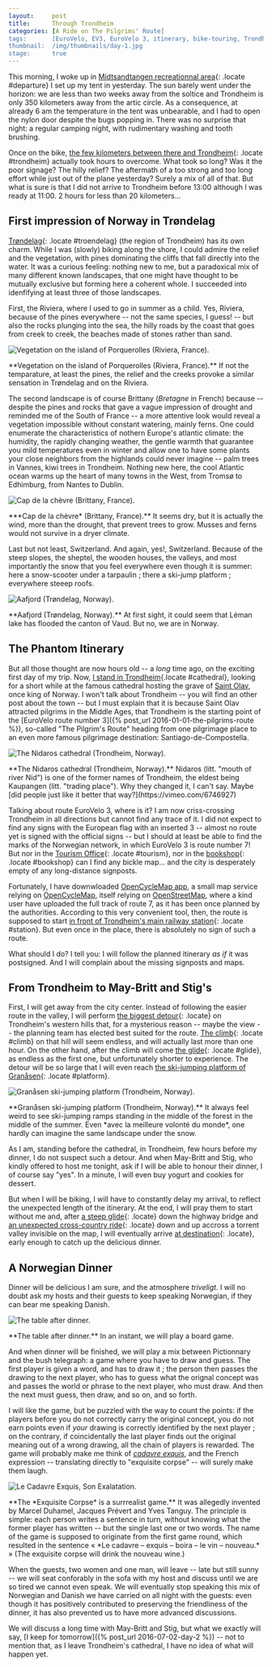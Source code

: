 ```yaml
---
layout:     post
title:      Through Trondheim
categories: [A Ride on The Pilgrims' Route]
tags:       [EuroVelo, EV3, EuroVelo 3, itinerary, bike-touring, Trondheim, dinner, detour, game, slow ride, Trøndelag, impressions, vegetation, climate, churches, history, pilgrimmage]
thumbnail:  /img/thumbnails/day-1.jpg
stage:      true
---
```


This morning, I woke up in [Midtsandtangen recreationnal area](){: .locate #departure} I set up my tent in yesterday<!-- ADD LINK HERE -->. The sun barely went under the horizon: we are less than two weeks away from the soltice and Trondheim is only 350 kilometers away from the artic circle. As a consequence, at already 6 am the temperature in the tent was unbearable, and I had to open the nylon door despite the bugs popping in. There was no surprise that night: a regular camping night, with rudimentary washing and tooth brushing.

Once on the bike, [the few kilometers between there and Trondheim](){: .locate #trondheim} actually took hours to overcome. What took so long? Was it the poor signage? The hilly relief? The aftermath of a too strong and too long effort while just out of the plane yesterday? Surely a mix of all of that. But what is sure is that I did not arrive to Trondheim before 13:00 although I was ready at 11:00. 2 hours for less than 20 kilometers...

## First impression of Norway in Trøndelag

[Trøndelag](){: .locate #troendelag} (the region of Trondheim) has its own charm. While I was (slowly) biking along the shore, I could admire the relief and the vegetation, with pines dominating the cliffs that fall directly into the water. It was a curious feeling: nothing new to me, but a paradoxical mix of many different known landscapes, that one might have thought to be mutually exclusive but forming here a coherent whole. I succeeded into idenfifying at least three of those landscapes.

First, the Riviera, where I used to go in summer as a child. Yes, Riviera, because of the pines everywhere -- not the same species, I guess! -- but also the rocks plunging into the sea, the hilly roads by the coast that goes from creek to creek, the beaches made of stones rather than sand.

<div class='scroll-x'><div><img src="/img/2016-08-06-porquerolles.jpg" title='Vegetation on the island of Porquerolles (Riviera, France).'></div><p class='legend' markdown='1'>**Vegetation on the island of Porquerolles (Riviera, France).** If not the temparature, at least the pines, the relief and the creeks provoke a similar sensation in Trøndelag and on the Riviera.</p></div> <!-- CC BY-SA 2.0 - Gasti from France via Wiki commons - https://www.flickr.com/photos/gasti/132492186/ -->

The second landscape is of course Brittany (*Bretagne* in French) because -- despite the pines and rocks that gave a vague impression of drought and reminded me of the South of France -- a more attentive look would reveal a vegetation impossible without constant watering, mainly ferns. One could enumerate the characteristics of nothern Europe's atlantic climate: the humidity, the rapidly changing weather, the gentle warmth that guarantee you mild temperatures even in winter and allow one to have some plants your close neighbors from the highlands could never imagine -- palm trees in Vannes, kiwi trees in Trondheim. Nothing new here, the cool Atlantic ocean warms up the heart of many towns in the West, from Tromsø to Edhimburg, from Nantes to Dublin.

<div><img src="/img/2016-08-06-cap-de-la-chevre.jpg" title='Cap de la chèvre (Brittany, France).'><p class='legend' markdown='1'>***Cap de la chèvre* (Brittany, France).** It seems dry, but it is actually the wind, more than the drought, that prevent trees to grow. Musses and ferns would not survive in a dryer climate.</p></div> <!-- S.Möller via Wiki commons, public domain -->

Last but not least, Switzerland. And again, yes!, Switzerland. Because of the steep slopes, the sheptel, the wooden houses, the valleys, and most importantly the snow that you feel everywhere even though it is summer: here a snow-scooter under a tarpaulin ; there a ski-jump platform ; everywhere steeep roofs.

<div class='scroll-x'><div><img src="/img/2016-08-07-aafjord.jpg" title='Aafjord (Trøndelag, Norway).'></div><p class='legend' markdown='1'>**Aafjord (Trøndelag, Norway).** At first sight, it could seem that Léman lake has flooded the canton of Vaud. But no, we are in Norway.</p></div> <!-- https://commons.wikimedia.org/wiki/Category:Panoramics_in_S%C3%B8r-Tr%C3%B8ndelag#/media/File:%C3%85fjord_panorama.jpg -->

## The Phantom Itinerary

But all those thought are now hours old -- a *long* time ago, on the exciting first day of my trip. Now, [I stand in Trondheim](){.locate #cathedral}, looking for a short while at the famous cathedral hosting the grave of [Saint Olav](https://en.wikipedia.org/wiki/Olaf_II_of_Norway), once king of Norway. I won't talk about Trondheim -- you will find an other post about the town -- but I must explain that it is because Saint Olav attracted pilgrims in the Middle Ages, that Trondheim is the starting point of the [EuroVelo route number 3]({% post_url 2016-01-01-the-pilgrims-route %}), so-called "The Pilgrim's Route" heading from one pilgrimage place to an even more famous pilgrimage destination: Santiago-de-Compostella.

<div><img src="/img/2016-08-06-nidaros-cathedral.jpg" title='The Nidaros cathedral (Trondheim, Norway).'><p class='legend' markdown='1'>**The Nidaros cathedral (Trondheim, Norway).** Nidaros (litt. "mouth of river Nid") is one of the former names of Trondheim, the eldest being Kaupangen (litt. "trading place"). Why they changed it, I can't say. Maybe [did people just like it better that way?](https://vimeo.com/6746927)</p></div>
<!-- https://commons.wikimedia.org/wiki/File:Nidaros-Dom_Trondheim,_Teilansicht.jpg?uselang=fr by JoachimKohlerBremen via WikiCommons Créative Commons Attribution-Share Alike 4.0 International-->

Talking about route EuroVelo 3, where is it? I am now criss-crossing Trondheim in all directions but cannot find any trace of it. I did not expect to find any signs with the European flag with an inserted 3 -- almost no route yet is signed with the official signs -- but I should at least be able to find the marks of the Norwegian network, in which EuroVelo 3 is route number 7! But nor in the [Tourism Office](){: .locate #tourism}, nor in the [bookshop](){: .locate #bookshop} can I find any bickle map... and the city is desperately empty of any long-distance signposts.

<!--aside about the Norwegian cycle network + lack of maps. As I will later learn from *VejDirektoratet*, it is on purpose that the authorities do not communicate a detailed map of the non-signed portions of the route since it is only when they start signing that also assess security -- as we will see, there *are* security issues with route number 7. Norway has a long way before becoming a true bike tourims destination, I can tell! -->

Fortunately, I have downwloaded [OpenCycleMap app](https://play.google.com/store/apps/details?id=de.scriptbase.ocm), a small map service relying on [OpenCycleMap](http://www.opencyclemap.org), itself relying on [OpenStreetMap](http://www.opencyclemap.org), where a kind user have uploaded the full track of route 7, as it has been once planned by the authorities<!--footnote: Sometime, when starting signposting the itinerary, the traffice authority alter the plan, so that what is currently on OpenStreetMap may - in lesser extend - not correspond to reality-->. <!--something about this user?--> According to this very convenient tool, then, the route is supposed to start [in front of Trondheim's main railway station](){: .locate #station}. But even once in the place, there is absolutely no sign of such a route.

<!-- gif made of my trip round the roundabout -->

What should I do? I tell you: I will follow the planned itinerary *as if* it was postsigned. And I will complain about the missing signposts and maps.

## From Trondheim to May-Britt and Stig's

First, I will get away from the city center. Instead of following the easier route in the valley, I will perform [the biggest detour](){: .locate} on Trondheim's western hills that, for a mysterious reason -- maybe the view -- the planning team has elected best suited for the route. [The climb](){: .locate #climb} on that hill will seem endless, and will actually last more than one hour. On the other hand, after the climb will come [the glide](){: .locate #glide}, as endless as the first one, but unfortunately shorter to experience. The detour will be so large that I will even reach [the ski-jumping platform of Granåsen](){: .locate #platform}.

<div><img src="/img/2016-07-01-ski-jumping-platform.jpg" title='Granåsen ski-jumping platform (Trondheim, Norway).'><p class='legend' markdown='1'>**Granåsen ski-jumping platform (Trondheim, Norway).** It always feel weird to see ski-jumping ramps standing in the middle of the forest in the middle of the summer. Even *avec la meilleure volonté du monde*, one hardly can imagine the same landscape under the snow.</p></div> <!-- my picture -->

<!-- gif of the tramway: At the very beginning of the climb, the tramway reaches town. Trondheim has ... lines, and they were built in ... . -->

As I am, standing before the cathedral, in Trondheim, few hours before my dinner, I do not suspect such a detour. And when May-Britt and Stig, who kindly offered to host me tonight, ask if I will be able to honour their dinner, I of course say "yes". In a minute, I will even buy yogurt and cookies for dessert.

But when I will be biking, I will have to constantly delay my arrival, to reflect the unexpected length of the itinerary. At the end, I will pray them to start without me and, after [a steep glide](){: .locate} down the highway bridge and [an unexpected cross-country ride](){: .locate} down and up accross a torrent valley invisible on the map, I will eventually arrive [at destination](){: .locate}, early enough to catch up the delicious dinner.

<!-- image gif of the bridge: Relief is a thing that is important in Norway, but that Google Map have it hard to represent. Goiing from A to B on this map seems very simple, but the reality is different! You could of course have a jump from the bridge, but it is not sure that your bike will be in good conditions 100 meters under. That's another 10 minutes lost.-->

## A Norwegian Dinner

Dinner will be delicious I am sure, and the atmosphere *triveligt*. I will no doubt ask my hosts and their guests to keep speaking Norwegian, if they can bear me speaking Danish.

<div><img src="/img/2016-07-02-dinner.jpg" title='The table after dinner.'><p class='legend' markdown='1'>**The table after dinner.** In an instant, we will play a board game.</p></div>

And when dinner will be finished, we will play a mix between Pictionnary and the bush telegraph: a game where you have to draw and guess. The first player is given a word, and has to draw it ; the person then passes the drawing to the next player, who has to guess what the orignal concept was and passes the world or phrase to the next player, who must draw. And then the next must guess, then draw, and so on, and so forth.

I will like the game, but be puzzled with the way to count the points: if the players before you do not correctly carry the original concept, you do not earn points even if *your* drawing is correctly identified by the next player ; on the contrary, if coincidentally the last player finds out the original meaning out of a wrong drawing, all the chain of players is rewarded. The game will probably make me think of [*cadavre exquis*](https://en.wikipedia.org/wiki/Exquisite_corpse), and the French expression -- translating directly to "exquisite corpse" -- will surely make them laugh.

<div><img src="/img/2016-08-07-cadavre-exquis.jpg" title='Le Cadavre Exquis, Son Exalatation.'><p class='legend' markdown='1'>**The *Exquisite Corpse* is a surrrealist game.** It was allegedly invented by Marcel Duhamel, Jacques Prévert and Yves Tanguy. The principle is simple: each person writes a sentence in turn, without knowing what the former player has written -- but the single last one or two words. The name of the game is supposed to originate from the first game round, which resulted in the sentence « *Le cadavre – exquis – boira – le vin – nouveau.* » (The exquisite corpse will drink the nouveau wine.)</p></div>

When the guests, two women and one man, will leave -- late but still sunny -- we will seat conforably in the sofa with my host and discuss until we are so tired we cannot even speak. We will eventually stop speaking this mix of Norwegian and Danish we have carried on all night with the guests: even though it has positively contributed to preserving the friendliness of the dinner, it has also prevented us to have more advanced discussions.

We will discuss a long time with May-Britt and Stig, but what we exactly will say, [I keep for tomorrow]({% post_url 2016-07-02-day-2 %}) -- not to mention that, as I leave Trondheim's cathedral, I have no idea of what will happen yet.